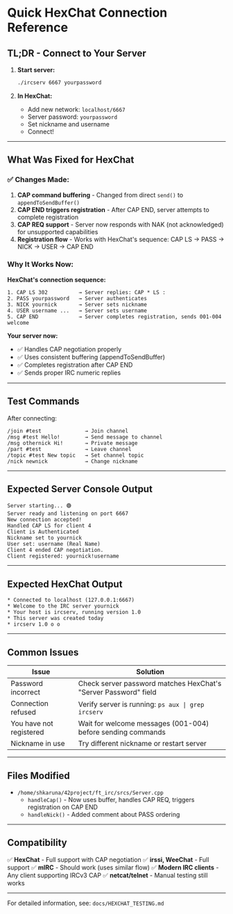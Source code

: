 # Quick HexChat Connection Reference

## TL;DR - Connect to Your Server

1. **Start server:**
   ```bash
   ./ircserv 6667 yourpassword
   ```

2. **In HexChat:**
   - Add new network: `localhost/6667`
   - Server password: `yourpassword`
   - Set nickname and username
   - Connect!

---

## What Was Fixed for HexChat

### ✅ Changes Made:

1. **CAP command buffering** - Changed from direct `send()` to `appendToSendBuffer()`
2. **CAP END triggers registration** - After CAP END, server attempts to complete registration
3. **CAP REQ support** - Server now responds with NAK (not acknowledged) for unsupported capabilities
4. **Registration flow** - Works with HexChat's sequence: CAP LS → PASS → NICK → USER → CAP END

### Why It Works Now:

**HexChat's connection sequence:**
```
1. CAP LS 302          → Server replies: CAP * LS :
2. PASS yourpassword   → Server authenticates
3. NICK yournick       → Server sets nickname
4. USER username ...   → Server sets username
5. CAP END             → Server completes registration, sends 001-004 welcome
```

**Your server now:**
- ✅ Handles CAP negotiation properly
- ✅ Uses consistent buffering (appendToSendBuffer)
- ✅ Completes registration after CAP END
- ✅ Sends proper IRC numeric replies

---

## Test Commands

After connecting:

```irc
/join #test              → Join channel
/msg #test Hello!        → Send message to channel
/msg othernick Hi!       → Private message
/part #test              → Leave channel
/topic #test New topic   → Set channel topic
/nick newnick            → Change nickname
```

---

## Expected Server Console Output

```
Server starting... 🟢
Server ready and listening on port 6667
New connection accepted!
Handled CAP LS for client 4
Client is Authenticated
Nickname set to yournick
User set: username (Real Name)
Client 4 ended CAP negotiation.
Client registered: yournick!username
```

---

## Expected HexChat Output

```
* Connected to localhost (127.0.0.1:6667)
* Welcome to the IRC server yournick
* Your host is ircserv, running version 1.0
* This server was created today
* ircserv 1.0 o o
```

---

## Common Issues

| Issue | Solution |
|-------|----------|
| Password incorrect | Check server password matches HexChat's "Server Password" field |
| Connection refused | Verify server is running: `ps aux \| grep ircserv` |
| You have not registered | Wait for welcome messages (001-004) before sending commands |
| Nickname in use | Try different nickname or restart server |

---

## Files Modified

- `/home/shkaruna/42project/ft_irc/srcs/Server.cpp`
  - `handleCap()` - Now uses buffer, handles CAP REQ, triggers registration on CAP END
  - `handleNick()` - Added comment about PASS ordering

---

## Compatibility

✅ **HexChat** - Full support with CAP negotiation
✅ **irssi, WeeChat** - Full support
✅ **mIRC** - Should work (uses similar flow)
✅ **Modern IRC clients** - Any client supporting IRCv3 CAP
✅ **netcat/telnet** - Manual testing still works

---

For detailed information, see: `docs/HEXCHAT_TESTING.md`
